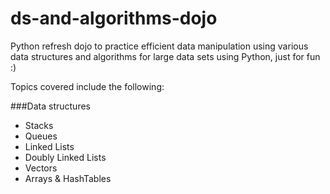 # ds-and-algorithms-dojo
Python refresh dojo to practice efficient data manipulation using various data structures and algorithms for large data sets using Python, just for fun :)

Topics covered include the following:

###Data structures
- Stacks
- Queues
- Linked Lists
- Doubly Linked Lists
- Vectors
- Arrays & HashTables
